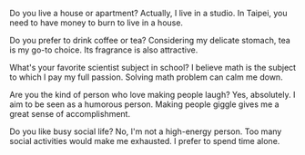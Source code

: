 
Do you live a house or apartment?
Actually, I live in a studio. In Taipei, you need to have money to burn to live in a house. 

Do you prefer to drink coffee or tea?
Considering my delicate stomach, tea is my go-to choice. Its fragrance is also attractive.

What's your favorite scientist subject in school?
I believe math is the subject to which I pay my full passion. Solving math problem can calm me down.

Are you the kind of person who love making people laugh?
Yes, absolutely. I aim to be seen as a humorous person. Making people giggle gives me a great sense of accomplishment.

Do you like busy social life?
No, I'm not a high-energy person. Too many social activities would make me exhausted. I prefer to spend time alone.